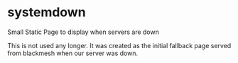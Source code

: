 # systemdown
Small Static Page to display when servers are down

This is not used any longer. It was created as the initial fallback page served from blackmesh when our server was down. 
